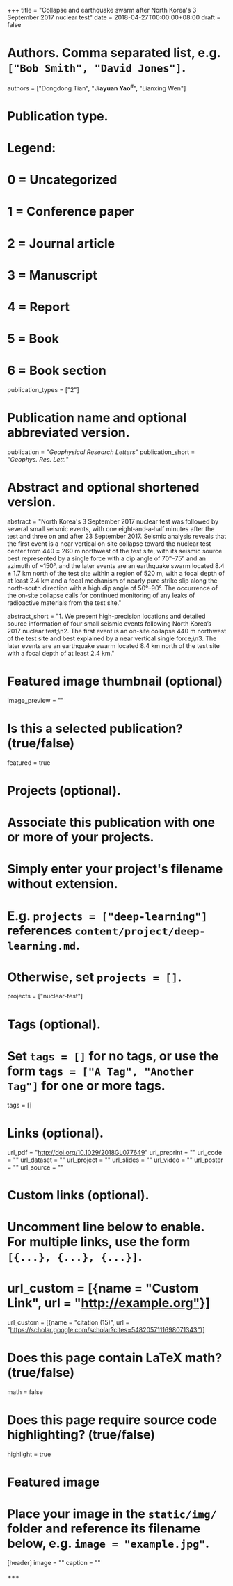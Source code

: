 +++
title = "Collapse and earthquake swarm after North Korea's 3 September 2017 nuclear test"
date = 2018-04-27T00:00:00+08:00
draft = false

# Authors. Comma separated list, e.g. `["Bob Smith", "David Jones"]`.
authors = ["Dongdong Tian", "**Jiayuan Yao**<sup>#</sup>", "Lianxing Wen"]

# Publication type.
# Legend:
# 0 = Uncategorized
# 1 = Conference paper
# 2 = Journal article
# 3 = Manuscript
# 4 = Report
# 5 = Book
# 6 = Book section
publication_types = ["2"]

# Publication name and optional abbreviated version.
publication = "*Geophysical Research Letters*"
publication_short = "*Geophys. Res. Lett.*"

# Abstract and optional shortened version.
abstract = "North Korea's 3 September 2017 nuclear test was followed by several small seismic events, with one eight‐and‐a‐half minutes after the test and three on and after 23 September 2017. Seismic analysis reveals that the first event is a near vertical on‐site collapse toward the nuclear test center from 440 ± 260 m northwest of the test site, with its seismic source best represented by a single force with a dip angle of 70°–75° and an azimuth of ~150°, and the later events are an earthquake swarm located 8.4 ± 1.7 km north of the test site within a region of 520 m, with a focal depth of at least 2.4 km and a focal mechanism of nearly pure strike slip along the north‐south direction with a high dip angle of 50°–90°. The occurrence of the on‐site collapse calls for continued monitoring of any leaks of radioactive materials from the test site."

abstract_short = "1. We present high-precision locations and detailed source information of four small seismic events following North Korea’s 2017 nuclear test;\n2. The first event is an on-site collapse 440 m northwest of the test site and best explained by a near vertical single force;\n3. The later events are an earthquake swarm located 8.4 km north of the test site with a focal depth of at least 2.4 km."

# Featured image thumbnail (optional)
image_preview = ""

# Is this a selected publication? (true/false)
featured = true

# Projects (optional).
#   Associate this publication with one or more of your projects.
#   Simply enter your project's filename without extension.
#   E.g. `projects = ["deep-learning"]` references `content/project/deep-learning.md`.
#   Otherwise, set `projects = []`.
projects = ["nuclear-test"]

# Tags (optional).
#   Set `tags = []` for no tags, or use the form `tags = ["A Tag", "Another Tag"]` for one or more tags.
tags = []

# Links (optional).
url_pdf = "http://doi.org/10.1029/2018GL077649"
url_preprint = ""
url_code = ""
url_dataset = ""
url_project = ""
url_slides = ""
url_video = ""
url_poster = ""
url_source = ""

# Custom links (optional).
#   Uncomment line below to enable. For multiple links, use the form `[{...}, {...}, {...}]`.
# url_custom = [{name = "Custom Link", url = "http://example.org"}]
url_custom = [{name = "citation (15)", url = "https://scholar.google.com/scholar?cites=5482057111698071343"}]

# Does this page contain LaTeX math? (true/false)
math = false

# Does this page require source code highlighting? (true/false)
highlight = true

# Featured image
# Place your image in the `static/img/` folder and reference its filename below, e.g. `image = "example.jpg"`.
[header]
image = ""
caption = ""

+++

